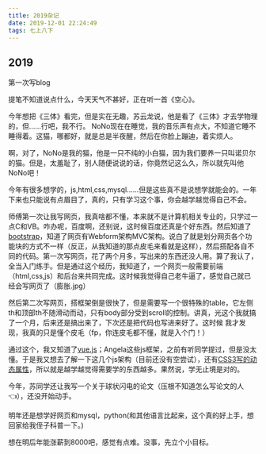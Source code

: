 ```yaml
---
title: 2019杂记
date: 2019-12-01 22:24:49
tags: 七上八下
---
```


## 2019

第一次写blog

提笔不知道说点什么，今天天气不甚好，正在听一首《空心》。       

今年想把《三体》看完，但是实在无趣，苏云龙说，他是看了《三体》才去学物理的，但……行吧，我不行。
NoNo现在在睡觉，我的音乐声有点大，不知道它睡不睡得着。这猫，哪都好，就是总是半夜醒，然后在你脸上蹦迪，着实烦人。

啊，对了，NoNo是我的猫，他是一只不纯的小白猫，因为我们要养一只叫诺贝尔的猫。但是，太羞耻了，别人随便说说的话，你竟然记这么久，所以就先叫他NoNo吧！

今年有很多想学的，js,html,css,mysql……但是这些真不是说想学就能会的。一年下来也只能说有点眉目了，真的，只有学习这个事，你会越学越觉得自己不会。

师傅第一次让我写网页，我真啥都不懂，本来就不是计算机相关专业的，只学过一点C和VB。咋办呢，百度啊，还别说，这时候百度还真是个好东西。然后知道了[bootstrap](https://www.bootcss.com/)，知道了网页有Webform架构MVC架构。说白了就是划分网页各个功能块的方式不一样（反正，从我知道的那点皮毛来看就是这样），然后搭配各自不同的代码。第一次写网页，花了两个月多，写出来的东西还没人用。算了我认了，全当入门练手。但是通过这个经历，我知道了，一个网页一般需要前端（html,css,js）和后台来共同完成。这时候我觉得自己老牛逼了，感觉自己就已经会写网页了（膨胀.jpg）

然后第二次写网页，搭框架倒是很快了，但是需要写一个很特殊的table，它左侧th和顶部th不随滑动而动，只有body部分受到scroll的控制。讲真，光这个我就搞了一个月，后来还是搞出来了，下次还是把代码也写进来好了。这时候 我才发现，我真的只是懂个皮毛（fp，你连皮毛都不懂，就是入个门！）

通过这个，我又知道了[vue.js](https://cn.vuejs.org/)；Angela这些js框架，之前有听同学提过，但是没太懂。于是我又想去了解一下这几个js架构（目前还没有空尝试），还有<u>CSS3写的动态属性</u>，所以就是越学越觉得需要学的东西越多。果然说，学无止境是对的。

今年，苏同学还让我写一个关于球状闪电的论文（压根不知道怎么写论文的人👈），还没开始动手。

明年还是想学好网页和mysql，python(和其他语言比起来，这个真的好上手，想回家给我侄子科普一下。)

想在明后年能涨薪到8000吧，感觉有点难。没事，先立个小目标。









